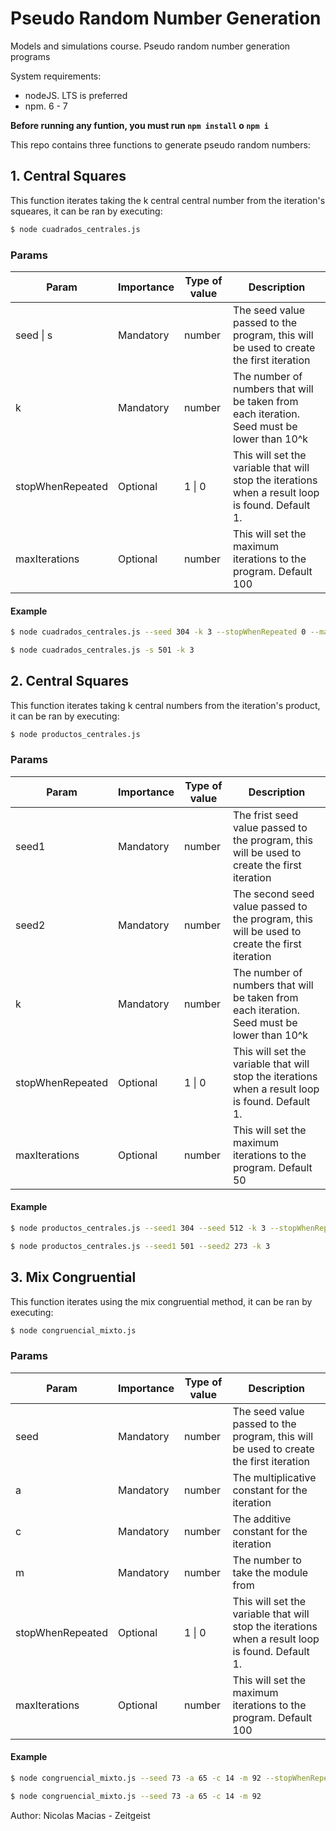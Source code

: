 # Pseudo Random Number Generation

Models and simulations course. Pseudo random number generation programs

System requirements:
  - nodeJS. LTS is preferred
  - npm. 6 - 7

__Before running any funtion, you must run `npm install` o `npm i`__

This repo contains three functions to generate pseudo random numbers:

## 1. Central Squares

This function iterates taking the k central central number from the iteration's squeares, it can be ran by executing:

```bash
$ node cuadrados_centrales.js
```

### Params

| Param            | Importance | Type of value | Description                                                                                      |
| ---------------- | ---------- | ------------- | ------------------------------------------------------------------------------------------------ |
| seed   \|   s    | Mandatory  | number        | The seed value passed to the program, this will be used to create the first iteration            |
| k                | Mandatory  | number        | The number of numbers that will be taken from each iteration. Seed must be lower than 10^k       |
| stopWhenRepeated | Optional   | 1 \| 0        | This will set the variable that will stop the iterations when a result loop is found. Default 1. |
| maxIterations    | Optional   | number        | This will set the maximum iterations to the program. Default 100                                 |

#### Example

 ```bash
$ node cuadrados_centrales.js --seed 304 -k 3 --stopWhenRepeated 0 --maxIterations 150

$ node cuadrados_centrales.js -s 501 -k 3
 ```

## 2. Central Squares

This function iterates taking k central numbers from the iteration's product, it can be ran by executing:

```bash
$ node productos_centrales.js
```

### Params

| Param            | Importance | Type of value | Description                                                                                      |
| ---------------- | ---------- | ------------- | ------------------------------------------------------------------------------------------------ |
| seed1            | Mandatory  | number        | The frist seed value passed to the program, this will be used to create the first iteration      |
| seed2            | Mandatory  | number        | The second seed value passed to the program, this will be used to create the first iteration     |
| k                | Mandatory  | number        | The number of numbers that will be taken from each iteration. Seed must be lower than 10^k       |
| stopWhenRepeated | Optional   | 1 \| 0        | This will set the variable that will stop the iterations when a result loop is found. Default 1. |
| maxIterations    | Optional   | number        | This will set the maximum iterations to the program. Default 50                                  |

#### Example

 ```bash
$ node productos_centrales.js --seed1 304 --seed 512 -k 3 --stopWhenRepeated 0 --maxIterations 150

$ node productos_centrales.js --seed1 501 --seed2 273 -k 3
 ```

## 3. Mix Congruential

This function iterates using the mix congruential method, it can be ran by executing:

```bash
$ node congruencial_mixto.js
```

### Params

| Param            | Importance | Type of value | Description                                                                                      |
| ---------------- | ---------- | ------------- | ------------------------------------------------------------------------------------------------ |
| seed             | Mandatory  | number        | The seed value passed to the program, this will be used to create the first iteration            |
| a                | Mandatory  | number        | The multiplicative constant for the iteration                                                    |
| c                | Mandatory  | number        | The additive constant for the iteration                                                          |
| m                | Mandatory  | number        | The number to take the module from                                                               |
| stopWhenRepeated | Optional   | 1 \| 0        | This will set the variable that will stop the iterations when a result loop is found. Default 1. |
| maxIterations    | Optional   | number        | This will set the maximum iterations to the program. Default 100                                 |

#### Example

 ```bash
$ node congruencial_mixto.js --seed 73 -a 65 -c 14 -m 92 --stopWhenRepeated 0 --maxIterations 150

$ node congruencial_mixto.js --seed 73 -a 65 -c 14 -m 92
 ```


Author: Nicolas Macias - Zeitgeist
